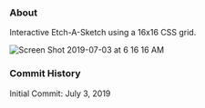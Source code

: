 ### About

Interactive Etch-A-Sketch using a 16x16 CSS grid.

![Screen Shot 2019-07-03 at 6 16 16 AM](https://user-images.githubusercontent.com/52224377/60587461-19fae000-9d5a-11e9-95d5-1e03a9987387.png)


### Commit History

Initial Commit: July 3, 2019

